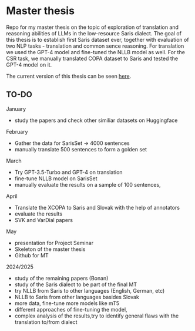 # Master thesis
Repo for my master thesis on the topic of exploration of translation and reasoning abilities of LLMs in the low-resource Saris dialect.
The goal of this thesis is to establish first Saris dataset ever, together with evaluation of two NLP tasks - translation and common sence reasoning.
For translation we used the GPT-4 model and fine-tuned the NLLB model as well. For the CSR task, we manually translated COPA dataset to Saris and tested the GPT-4 model on it.

The current version of this thesis can be seen [here](https://github.com/vikion/kivi.github.io/blob/main/main.pdf).



## TO-DO

January
- study the papers and check other similiar datasets on Huggingface

February
- Gather the data for SarisSet -> 4000 sentences
- manually translate 500 sentences to form a golden set

March
  - Try GPT-3.5-Turbo and GPT-4 on translation
  - fine-tune NLLB model on SarisSet
  - manually evaluate the results on a sample of 100 sentences, 

April
- Translate the XCOPA to Saris and Slovak with the help of annotators
- evaluate the results
- SVK and VarDial papers

May
- presentation for Project Seminar
- Skeleton of the master thesis
- Github for MT

2024/2025
- study of the remaining papers (Bonan)
- study of the Saris dialect to be part of the final MT
- try NLLB from Saris to other languages (English, German, etc)
- NLLB to Saris from other languages basides Slovak
- more data, fine-tune more models like mT5
- different approaches of fine-tuning the model,
- complex analysis of the results,try to identify general flaws with the translation to/from dialect


